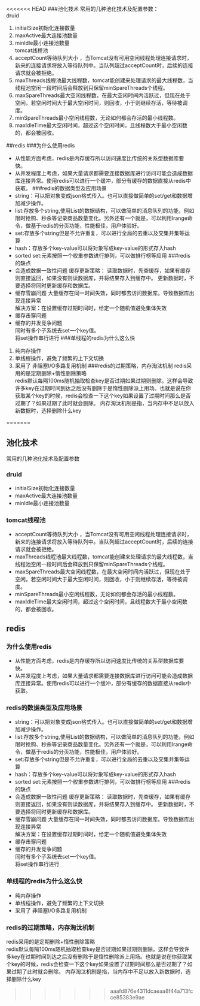 <<<<<<< HEAD
###池化技术
常用的几种池化技术及配置参数：  
druid  
1. initialSize初始化连接数量  
2. maxActive最大连接池数量  
3. minIdle最小连接池数量  
tomcat线程池  
1. acceptCount等待队列大小 ，当Tomcat没有可用空闲线程处理连接请求时，新来的连接请求将放入等待队列中。当队列超过acceptCount时，后续的连接请求就会被拒绝。  
2. maxThreads线程池最大线程数，tomcat能创建来处理请求的最大线程数，当线程池空闲一段时间后会释放到只保留minSpareThreads个线程。  
3. maxSpareThreads最大空闲线程数，在最大空闲时间内活跃过，但现在处于空闲，若空闲时间大于最大空闲时间，则回收，小于则继续存活，等待被调度。  
4. minSpareThreads最小空闲线程数，无论如何都会存活的最小线程数。  
5. maxIdleTime最大空闲时间，超过这个空闲时间，且线程数大于最小空闲数的，都会被回收。

##redis
###为什么使用redis 
- 从性能方面考虑，redis是内存缓存所以访问速度比传统的关系型数据库要快。
- 从并发程度上考虑，如果大量请求都需要连接数据库进行访问可能会造成数据库连接异常。使用redis可以进行一个缓冲，部分有缓存的数据直接从redis中获取。
###redis的数据类型及应用场景
- string：可以把对象变成json格式传入。也可以直接做简单的set/get和数据增加减少操作。
- list:存放多个string,使用List的数据结构，可以做简单的消息队列的功能，例如限时抢购、秒杀等记录商品数量变化。另外还有一个就是，可以利用lrange命令，做基于redis的分页功能，性能极佳，用户体验好。
- set:存放多个string但是不允许重复，可以进行全局的去重以及交集并集等运算
- hash：存放多个key-value可以将对象写成key-value的形式存入hash
- sorted set:元素按照一个权重参数进行排列，可以做排行榜等应用
###redis的缺点
- 会造成数据一致性问题
缓存更新策略：
读取数据时，先查缓存，如果有缓存则直接返回，如果没有则读数据库，并将结果存入到缓存中。
更新数据时，不要选择将同时更新缓存和数据库。
- 缓存雪崩问题
大量缓存在同一时间失效，同时都去访问数据库。导致数据库出现连接异常  
解决方案：在设置缓存过期时间时，给定一个随机值避免集体失效
- 缓存击穿问题  
- 缓存的并发竞争问题  
同时有多个子系统去set一个key值。  
将set操作串行进行
###单线程的redis为什么这么快
1. 纯内存操作  
2. 单线程操作，避免了频繁的上下文切换  
3. 采用了 非阻塞I/O多路复用机制
###redis的过期策略，内存淘汰机制
redis采用的是定期删除+惰性删除策略  
redis默认每隔100ms随机抽取检查key是否过期如果过期则删除。这样会导致许多key在过期时间到达之后没有删除于是惰性删除派上用场。也就是说在你获取某个key的时候，redis会检查一下这个key如果设置了过期时间那么是否过期了？如果过期了此时就会删除。
内存淘汰机制是指，当内存中不足以放入新数据时，选择删除什么key
 
=======
## 池化技术
常用的几种池化技术及配置参数  
### druid  
- initialSize初始化连接数量  
- maxActive最大连接池数量  
- minIdle最小连接池数量  
### tomcat线程池  
- acceptCount等待队列大小 ，当Tomcat没有可用空闲线程处理连接请求时，新来的连接请求将放入等待队列中。当队列超过acceptCount时，后续的连接请求就会被拒绝。  
- maxThreads线程池最大线程数，tomcat能创建来处理请求的最大线程数，当线程池空闲一段时间后会释放到只保留minSpareThreads个线程。  
- maxSpareThreads最大空闲线程数，在最大空闲时间内活跃过，但现在处于空闲，若空闲时间大于最大空闲时间，则回收，小于则继续存活，等待被调度。  
- minSpareThreads最小空闲线程数，无论如何都会存活的最小线程数。  
- maxIdleTime最大空闲时间，超过这个空闲时间，且线程数大于最小空闲数的，都会被回收。

## redis
### 为什么使用redis 
- 从性能方面考虑，redis是内存缓存所以访问速度比传统的关系型数据库要快。
- 从并发程度上考虑，如果大量请求都需要连接数据库进行访问可能会造成数据库连接异常。使用redis可以进行一个缓冲，部分有缓存的数据直接从redis中获取。
### redis的数据类型及应用场景
- string：可以把对象变成json格式传入。也可以直接做简单的set/get和数据增加减少操作。
- list:存放多个string,使用List的数据结构，可以做简单的消息队列的功能，例如限时抢购、秒杀等记录商品数量变化。另外还有一个就是，可以利用lrange命令，做基于redis的分页功能，性能极佳，用户体验好。
- set:存放多个string但是不允许重复，可以进行全局的去重以及交集并集等运算
- hash：存放多个key-value可以将对象写成key-value的形式存入hash
- sorted set:元素按照一个权重参数进行排列，可以做排行榜等应用
###redis的缺点
- 会造成数据一致性问题
缓存更新策略：
读取数据时，先查缓存，如果有缓存则直接返回，如果没有则读数据库，并将结果存入到缓存中。
更新数据时，不要选择将同时更新缓存和数据库。
- 缓存雪崩问题
大量缓存在同一时间失效，同时都去访问数据库。导致数据库出现连接异常  
解决方案：在设置缓存过期时间时，给定一个随机值避免集体失效
- 缓存击穿问题  
- 缓存的并发竞争问题  
同时有多个子系统去set一个key值。  
将set操作串行进行
### 单线程的redis为什么这么快
- 纯内存操作  
- 单线程操作，避免了频繁的上下文切换  
- 采用了 非阻塞I/O多路复用机制
### redis的过期策略，内存淘汰机制
redis采用的是定期删除+惰性删除策略  
redis默认每隔100ms随机抽取检查key是否过期如果过期则删除。这样会导致许多key在过期时间到达之后没有删除于是惰性删除派上用场。也就是说在你获取某个key的时候，redis会检查一下这个key如果设置了过期时间那么是否过期了？如果过期了此时就会删除。
内存淘汰机制是指，当内存中不足以放入新数据时，选择删除什么key
 
>>>>>>> aaafd876e4311dcaeaa8f44a713fcce85383e9ae

